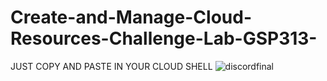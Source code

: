 # Create-and-Manage-Cloud-Resources-Challenge-Lab-GSP313-
 JUST COPY AND PASTE IN YOUR CLOUD SHELL
![discordfinal](https://user-images.githubusercontent.com/72978519/136696041-141d7c24-1a0a-427a-8f48-74b25b173118.png)
